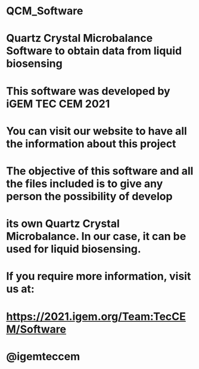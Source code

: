 # QCM_Software
# Quartz Crystal Microbalance Software to obtain data from liquid biosensing
# This software was developed by iGEM TEC CEM 2021
# You can visit our website to have all the information about this project
# The objective of this software and all the files included is to give any person the possibility of develop
# its own Quartz Crystal Microbalance. In our case, it can be used for liquid biosensing.
# If you require more information, visit us at:
# https://2021.igem.org/Team:TecCEM/Software
# @igemteccem
